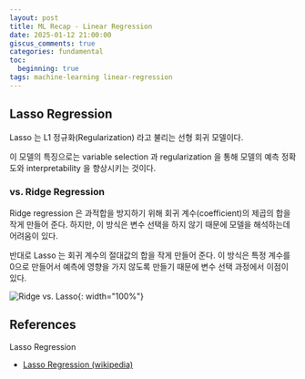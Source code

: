 ```yaml
---
layout: post
title: ML Recap - Linear Regression 
date: 2025-01-12 21:00:00
giscus_comments: true
categories: fundamental
toc:
  beginning: true
tags: machine-learning linear-regression
---
```


## Lasso Regression

Lasso 는 L1 정규화(Regularization) 라고 불리는 선형 회귀 모델이다.

이 모델의 특징으로는 variable selection 과 regularization 을 통해 모델의 예측 정확도와 interpretability 을 향상시키는 것이다.

### vs. Ridge Regression

Ridge regression 은 과적합을 방지하기 위해 회귀 계수(coefficient)의 제곱의 합을 작게 만들어 준다. 하지만, 이 방식은 변수 선택을 하지 않기 때문에 모델을 해석하는데 어려움이 있다.

반대로 Lasso 는 회귀 계수의 절대값의 합을 작게 만들어 준다. 이 방식은 특정 계수를 0으로 만들어서 예측에 영향을 가지 않도록 만들기 때문에 변수 선택 과정에서 이점이 있다.

![Ridge vs. Lasso](https://i.imgur.com/c62Oxj7.png){: width="100%"}

## References

Lasso Regression

- [Lasso Regression (wikipedia)](https://en.wikipedia.org/wiki/Lasso_(statistics))